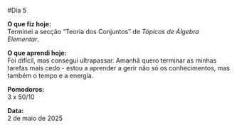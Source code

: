 #Dia 5

**O que fiz hoje:**  
Terminei a secção “Teoria dos Conjuntos” de *Tópicos de Álgebra Elementar*.

**O que aprendi hoje:**  
Foi difícil, mas consegui ultrapassar. Amanhã quero terminar as minhas tarefas mais cedo - estou a aprender a gerir não só os conhecimentos, mas também o tempo e a energia.

**Pomodoros:**  
3 x 50/10

**Data:**  
2 de maio de 2025
